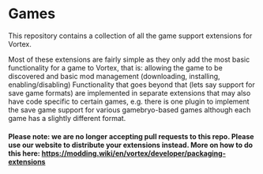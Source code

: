 # Games

This repository contains a collection of all the game support extensions for Vortex.

Most of these extensions are fairly simple as they only add the most basic functionality for a game
to Vortex, that is: allowing the game to be discovered and basic mod management (downloading,
installing, enabling/disabling)
Functionality that goes beyond that (lets say support for save game formats) are implemented in
separate extensions that may also have code specific to certain games, e.g. there is one plugin to
implement the save game support for various gamebryo-based games although each game has a slightly
different format.

#### Please note: we are no longer accepting pull requests to this repo. Please use our website to distribute your extensions instead. More on how to do this here: https://modding.wiki/en/vortex/developer/packaging-extensions
